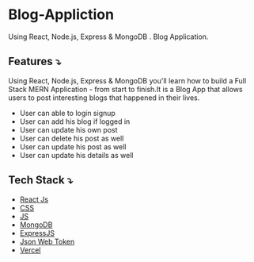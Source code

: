 # Blog-Appliction
 Using React, Node.js, Express &amp; MongoDB . Blog Application.  

## Features ⤵

Using React, Node.js, Express & MongoDB you'll learn how to build a Full Stack MERN Application - from start to finish.It is a Blog App that allows users to post interesting blogs that happened in their lives.
- User can able to login signup
- User can add his blog if logged in
- User can update his own post
- User can delete his post as well
- User can update his post as well
- User can update his details as well

## Tech Stack ⤵

- [React Js](https://reactjs.org/docs/getting-started.html)
- [CSS](https://developer.mozilla.org/en-US/docs/Web/CSS)
- [JS](https://developer.mozilla.org/en-US/docs/Web/JavaScript)
- [MongoDB](https://www.mongodb.com/)
- [ExpressJS](https://expressjs.com/)
- [Json Web Token](https://jwt.io/)
- [Vercel](https://vercel.com/)
